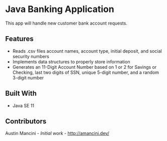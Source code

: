 # Java Banking Application
This app will handle new customer bank account requests.

## Features
* Reads .csv files account names, account type, initial deposit, and social security numbers
* Implements data structures to properly store information
* Generates an 11-Digit Account Number based on 1 or 2 for Savings or Checking, last two digits of SSN,
 unique 5-digit number, and a random 3-digit number

## Built With
*   Java SE 11

## Contributors
Austin Mancini - *Initial work* - http://amancini.dev/